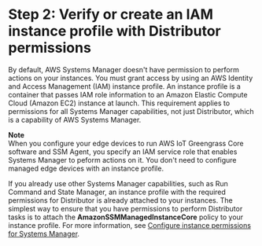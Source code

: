 # Step 2: Verify or create an IAM instance profile with Distributor permissions<a name="distributor-getting-started-instance-profile"></a>

By default, AWS Systems Manager doesn't have permission to perform actions on your instances\. You must grant access by using an AWS Identity and Access Management \(IAM\) instance profile\. An instance profile is a container that passes IAM role information to an Amazon Elastic Compute Cloud \(Amazon EC2\) instance at launch\. This requirement applies to permissions for all Systems Manager capabilities, not just Distributor, which is a capability of AWS Systems Manager\.

**Note**  
When you configure your edge devices to run AWS IoT Greengrass Core software and SSM Agent, you specify an IAM service role that enables Systems Manager to peform actions on it\. You don't need to configure managed edge devices with an instance profile\. 

If you already use other Systems Manager capabilities, such as Run Command and State Manager, an instance profile with the required permissions for Distributor is already attached to your instances\. The simplest way to ensure that you have permissions to perform Distributor tasks is to attach the **AmazonSSMManagedInstanceCore** policy to your instance profile\. For more information, see [Configure instance permissions for Systems Manager](setup-instance-permissions.md)\.